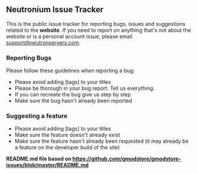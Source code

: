 ## Neutronium Issue Tracker

This is the public issue tracker for reporting bugs, issues and suggestions related to the **website**. If you need to report on anything that's not about the website or is a personal account issue, please email support@neutronservers.com.

### Reporting Bugs

Please follow these guidelines when reporting a bug:

* Please avoid adding [tags] to your titles
* Please be thorough in your bug report. Tell us everything.
* If you can recreate the bug give us step by step
* Make sure the bug hasn't already been reported

### Suggesting a feature

* Please avoid adding [tags] to your titles
* Make sure the feature doesn't already exist
* Make sure the feature hasn't already been requested (it may already be a feature on the developer build of the site)

**README.md file based on https://github.com/gmodstore/gmodstore-issues/blob/master/README.md**
